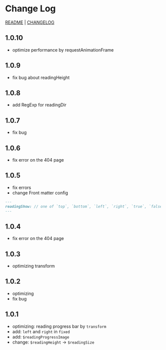 # Change Log

[README](README.md) | [CHANGELOG](CHANGELOG.md)

## 1.0.10

- optimize performance by requestAnimationFrame

## 1.0.9

- fix bug about readingHeight

## 1.0.8

- add RegExp for readingDir

## 1.0.7

- fix bug

## 1.0.6

- fix error on the 404 page

## 1.0.5

- fix errors
- change Front matter config

``` md
---
readingShow: // one of `top`, `bottom`, `left`, `right`, `true`, `false`
---
```

## 1.0.4

- fix error on the 404 page

## 1.0.3

- optimizing transform

## 1.0.2

- optimizing
- fix bug

## 1.0.1

- optimizing: reading progress bar by `transform`
- add: `left` and `right` in `fixed`
- add: `$readingProgressImage`
- change: `$readingHeight` -> `$readingSize`
